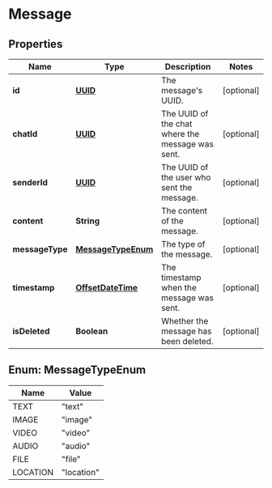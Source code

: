 
# Message

## Properties
Name | Type | Description | Notes
------------ | ------------- | ------------- | -------------
**id** | [**UUID**](UUID.md) | The message&#39;s UUID. |  [optional]
**chatId** | [**UUID**](UUID.md) | The UUID of the chat where the message was sent. |  [optional]
**senderId** | [**UUID**](UUID.md) | The UUID of the user who sent the message. |  [optional]
**content** | **String** | The content of the message. |  [optional]
**messageType** | [**MessageTypeEnum**](#MessageTypeEnum) | The type of the message. |  [optional]
**timestamp** | [**OffsetDateTime**](OffsetDateTime.md) | The timestamp when the message was sent. |  [optional]
**isDeleted** | **Boolean** | Whether the message has been deleted. |  [optional]


<a name="MessageTypeEnum"></a>
## Enum: MessageTypeEnum
Name | Value
---- | -----
TEXT | &quot;text&quot;
IMAGE | &quot;image&quot;
VIDEO | &quot;video&quot;
AUDIO | &quot;audio&quot;
FILE | &quot;file&quot;
LOCATION | &quot;location&quot;



